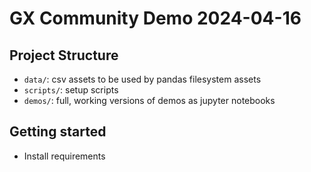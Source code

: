 # GX Community Demo 2024-04-16


## Project Structure

* `data/`: csv assets to be used by pandas filesystem assets
* `scripts/`: setup scripts
* `demos/`: full, working versions of demos as jupyter notebooks

## Getting started
* Install requirements
